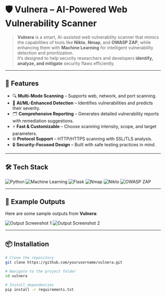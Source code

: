 # 🛡️ Vulnera – AI-Powered Web Vulnerability Scanner

> **Vulnera** is a smart, AI-assisted web vulnerability scanner that mimics the capabilities of tools like **Nikto**, **Nmap**, and **OWASP ZAP**, while enhancing them with **Machine Learning** for intelligent vulnerability detection and prioritization.  
It’s designed to help security researchers and developers **identify, analyze, and mitigate** security flaws efficiently.

---

## 🚀 Features

- 🔍 **Multi-Mode Scanning** – Supports web, network, and port scanning.  
- 🤖 **AI/ML-Enhanced Detection** – Identifies vulnerabilities and predicts their severity.  
- 🗂 **Comprehensive Reporting** – Generates detailed vulnerability reports with remediation suggestions.  
- ⚡ **Fast & Customizable** – Choose scanning intensity, scope, and target parameters.  
- 🌐 **Protocol Support** – HTTP/HTTPS scanning with SSL/TLS analysis.  
- 🔒 **Security-Focused Design** – Built with safe testing practices in mind.

---

## 🛠 Tech Stack

![Python](https://img.shields.io/badge/Python-3776AB?style=for-the-badge&logo=python&logoColor=white)
![Machine Learning](https://img.shields.io/badge/ML-FF6F00?style=for-the-badge&logo=tensorflow&logoColor=white)
![Flask](https://img.shields.io/badge/Flask-000000?style=for-the-badge&logo=flask&logoColor=white)
![Nmap](https://img.shields.io/badge/Nmap-2E8B57?style=for-the-badge)
![Nikto](https://img.shields.io/badge/Nikto-FF0000?style=for-the-badge)
![OWASP ZAP](https://img.shields.io/badge/OWASP%20ZAP-000000?style=for-the-badge&logo=owasp&logoColor=white)

---

## 📸 Example Outputs

Here are some sample outputs from **Vulnera**:

![Output Screenshot 1](imagee.png)
![Output Screenshot 2](imageee.png)

---


## 📦 Installation

```bash
# Clone the repository
git clone https://github.com/yourusername/vulnera.git

# Navigate to the project folder
cd vulnera

# Install dependencies
pip install -r requirements.txt
